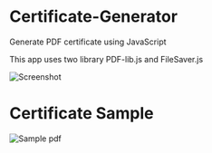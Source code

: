 # Certificate-Generator
Generate PDF certificate using JavaScript

This app uses two library PDF-lib.js and FileSaver.js

![Screenshot](https://i.imgur.com/H7mcyZ3.png)

# Certificate Sample
![Sample pdf](https://i.imgur.com/GFGU3K9.jpg)
